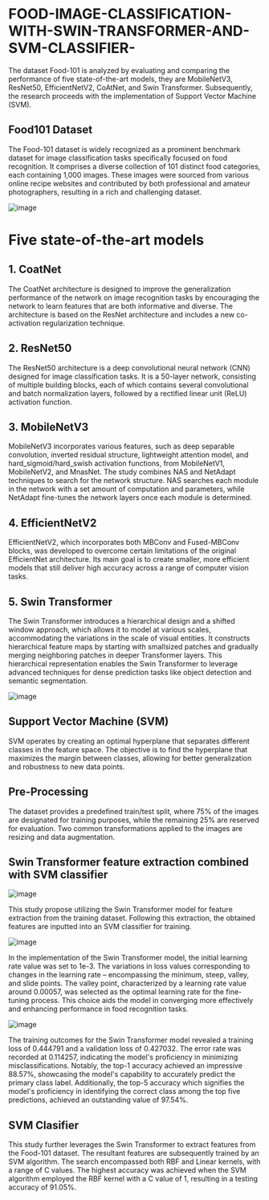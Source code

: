 # FOOD-IMAGE-CLASSIFICATION-WITH-SWIN-TRANSFORMER-AND-SVM-CLASSIFIER-
The dataset Food-101 is analyzed by evaluating and comparing the performance of five state-of-the-art models, they are MobileNetV3, ResNet50, EfficientNetV2, CoAtNet, and Swin Transformer. Subsequently, the research proceeds with the implementation of Support Vector Machine (SVM).

## Food101 Dataset
The Food-101 dataset is widely recognized as a prominent benchmark dataset for image classification tasks specifically focused on food recognition. It comprises a diverse collection of 101 distinct food categories, each containing 1,000 images. These images were sourced from various online recipe websites and contributed by both professional and amateur photographers, resulting in a rich and challenging dataset.

![image](https://github.com/user-attachments/assets/a48b5a4b-984d-4e19-82eb-f5b36f3b5e34)

# Five state-of-the-art models
## 1. CoatNet
The CoatNet architecture is designed to improve the generalization performance of the network on image recognition tasks by encouraging the network to learn features that are both informative and diverse. The architecture is based on the ResNet architecture and includes a new co-activation regularization technique.

## 2. ResNet50
The ResNet50 architecture is a deep convolutional neural network (CNN) designed for image classification tasks. It is a 50-layer network, consisting of multiple building blocks, each of which contains several convolutional and batch normalization layers, followed by a rectified linear unit (ReLU) activation function.

## 3. MobileNetV3
MobileNetV3 incorporates various features, such as deep separable convolution, inverted residual structure, lightweight attention model, and hard_sigmoid/hard_swish activation functions, from MobileNetV1, MobileNetV2, and MnasNet. The study combines NAS and NetAdapt techniques to search for the network structure. NAS searches each module in the network with a set amount of computation and parameters, while NetAdapt fine-tunes the network layers once each module is determined.

## 4. EfficientNetV2
EfficientNetV2, which incorporates both MBConv and Fused-MBConv blocks, was developed to overcome certain limitations of the original EfficientNet architecture. Its main goal is to create smaller, more efficient models that still deliver high accuracy across a range of computer vision tasks.

## 5. Swin Transformer
The Swin Transformer introduces a hierarchical design and a shifted window approach, which allows it to model at various scales, accommodating the variations in the scale of visual entities. It constructs hierarchical feature maps by starting with smallsized patches and gradually merging neighboring patches in deeper Transformer layers. This hierarchical representation enables the Swin Transformer to leverage advanced techniques for dense prediction tasks like object detection and semantic segmentation.

![image](https://github.com/user-attachments/assets/cc7fb90e-dbf5-4d04-b444-82055a1db82b)

## Support Vector Machine (SVM)
SVM operates by creating an optimal hyperplane that separates different classes in the feature space. The objective is to find the hyperplane that maximizes the margin between classes, allowing for better generalization and robustness to new data points.

## Pre-Processing
The dataset provides a predefined train/test split, where 75% of the images are designated for training purposes, while the remaining 25% are reserved for evaluation. 
Two common transformations applied to the images are resizing and data augmentation. 

## Swin Transformer feature extraction combined with SVM classifier 
![image](https://github.com/user-attachments/assets/cbd23544-fa90-40d5-8ba3-de8022d0c421)

This study propose utilizing the Swin Transformer model for feature extraction from the training dataset. Following this extraction, the obtained features are inputted into an SVM classifier for training.

![image](https://github.com/user-attachments/assets/866d8e26-43e8-40f2-93c0-63f96ba0bc8c)

In the implementation of the Swin Transformer model, the initial learning rate value was set to 1e-3. The variations in loss values corresponding to changes in the learning rate – encompassing the minimum, steep, valley, and slide points. The valley point, characterized by a learning rate value around 0.00057, was selected as the optimal learning rate for the fine-tuning process. This choice aids the model in converging more effectively and enhancing performance in food recognition tasks.  

![image](https://github.com/user-attachments/assets/b4d57897-45ad-493f-8fc3-8f38701f113c)

The training outcomes for the Swin Transformer model revealed a training loss of 0.444791 and a validation loss of 0.427032. The error rate was recorded at 0.114257, indicating the model's proficiency in minimizing misclassifications. Notably, the top-1 accuracy achieved an impressive 88.57%, showcasing the model's capability to accurately predict the primary class label.  Additionally, the top-5 accuracy which signifies the model's proficiency in identifying the correct class among the top five predictions, achieved an outstanding value of 97.54%.

## SVM Clasifier
This study further leverages the Swin Transformer to extract features from the Food-101 dataset. The resultant features are subsequently trained by an SVM algorithm. The search encompassed both RBF and Linear kernels, with a range of C values. The highest accuracy was achieved when the SVM algorithm employed the RBF kernel with a C value of 1, resulting in a testing accuracy of 91.05%. 




